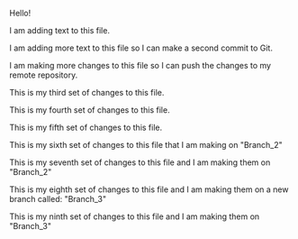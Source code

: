 Hello!

I am adding text to this file.

I am adding more text to this file so I can make a second commit to Git.

I am making more changes to this file so I can push the changes to my remote repository.

This is my third set of changes to this file.

This is my fourth set of changes to this file.

This is my fifth set of changes to this file.




This is my sixth set of changes to this file that I am making on "Branch_2"

This is my seventh set of changes to this file and I am making them on "Branch_2"


This is my eighth set of changes to this file and I am making them on a new branch called: "Branch_3"

This is my ninth set of changes to this file and I am making them on "Branch_3"
